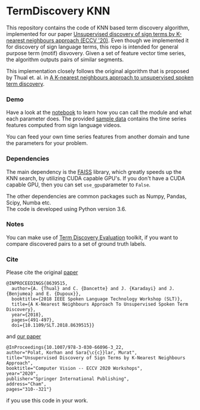 # TermDiscovery KNN

This repository contains the code of KNN based term discovery algorithm, implemented for our paper  [Unsupervised discovery of sign terms by K-nearest neighbours approach (ECCV '20)](https://link.springer.com/chapter/10.1007/978-3-030-66096-3_22  "Link to paper"). Even though we implemented it for discovery of sign language terms, this repo is intended for general purpose term (motif) disvovery. Given a set of feature vector time series, the algorithm outputs pairs of similar segments. 

This implementation closely follows the original algorithm that is proposed by Thual et. al. in [A K-nearest neighbours approach to unsupervised spoken term discovery](https://hal.archives-ouvertes.fr/hal-01947953). 


### Demo

Have a look at the [notebook](./Run_KNN_UTD.ipynb "Run_KNN_UTD.ipynb") to learn how you can call the module and what each parameter does. The provided [sample data](./data) contains the time series features computed from sign language videos.  

You can feed your own time series features from another domain and tune the parameters for your problem. 

### Dependencies

The main dependency is the [FAISS](https://github.com/facebookresearch/faiss) library, which greatly speeds up the KNN search, by utilizing CUDA capable GPU's.  If you don't have a CUDA capable GPU, then you can set `use_gpu`parameter to `False`.  

The other dependencies are common packages such as Numpy, Pandas, Scipy, Numba etc.  
The code is developed using Python version 3.6.

### Notes

You can make use of [Term Discovery Evaluation](https://github.com/korhanpolat/tdev2 "TDE Toolkit") toolkit, if you want to compare discovered pairs to a set of ground truth labels. 


### Cite

Please cite the original [paper](https://hal.archives-ouvertes.fr/hal-01947953 "A K-nearest neighbours approach to unsupervised spoken term discovery")

```
@INPROCEEDINGS{8639515,
  author={A. {Thual} and C. {Dancette} and J. {Karadayi} and J. {Benjumea} and E. {Dupoux}},
  booktitle={2018 IEEE Spoken Language Technology Workshop (SLT)}, 
  title={A K-Nearest Neighbours Approach To Unsupervised Spoken Term Discovery}, 
  year={2018},
  pages={491-497},
  doi={10.1109/SLT.2018.8639515}}
```

and [our paper](https://link.springer.com/chapter/10.1007/978-3-030-66096-3_22 "Unsupervised discovery of sign terms by K-nearest neighbours approach (ECCV '20)")

```
@InProceedings{10.1007/978-3-030-66096-3_22,
author="Polat, Korhan and Sara{\c{c}}lar, Murat",
title="Unsupervised Discovery of Sign Terms by K-Nearest Neighbours Approach",
booktitle="Computer Vision -- ECCV 2020 Workshops",
year="2020",
publisher="Springer International Publishing",
address="Cham",
pages="310--321"}
```

if you use this code in your work.
